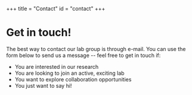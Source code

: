 +++
title = "Contact"
id = "contact"
+++

# Get in touch!

The best way to contact our lab group is through e-mail. You can use the form
below to send us a message -- feel free to get in touch if:

- You are interested in our research
- You are looking to join an active, exciting lab
- You want to explore collaboration opportunities
- You just want to say hi!
